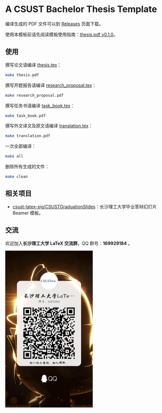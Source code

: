# A CSUST Bachelor Thesis Template

编译生成的 PDF 文件可以到 [Releases](https://github.com/zb-zombie/A-CSUST-Bachelor-thesis-template-based-on-LaTeX-system/releases) 页面下载。

使用本模板前请先阅读模板使用指南：[thesis.pdf v0.1.0](https://github.com/zb-zombie/A-CSUST-Bachelor-thesis-template-based-on-LaTeX-system/releases/download/v0.1.0/thesis.pdf)。

## 使用

撰写论文请编译 [thesis.tex](thesis.tex)：

```bash
make thesis.pdf
```

撰写开题报告请编译 [research_proposal.tex](research_proposal.tex)：

```bash
make research_proposal.pdf
```

撰写任务书请编译 [task_book.tex](task_book.tex)：

```bash
make task_book.pdf
```

撰写外文译文及原文请编译 [translation.tex](translation.tex)：

```bash
make translation.pdf
```

一次全部编译：

```bash
make all
```

删除所有生成的文件：

```bash
make clean
```

## 相关项目

- [csust-latex-sig/CSUSTGraduationSlides](https://github.com/csust-latex-sig/CSUSTGraduationSlides)：长沙理工大学毕业答辩幻灯片 Beamer 模板。

## 交流

欢迎加入**长沙理工大学 LaTeX 交流群**。QQ 群号：**169929184** 。

<img src="figure/doc/qq_group.jpg" alt="长沙理工大学 LaTeX 交流群" height=500>

